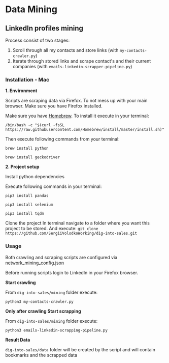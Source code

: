 # Data Mining

## LinkedIn profiles mining

Process consist of two stages:
1. Scroll through all my contacts and store links (with `my-contacts-crawler.py`)
2. Iterate through stored links and scrape contact's and their current companies (with `emails-linkedin-scrapper-pipeline.py`)

### Installation - Mac

**1. Environment**

Scripts are scraping data via Firefox. To not mess up with your main browser. Make sure you have Firefox installed.

Make sure you have [Homebrew](https://brew.sh/). To install it execute in your terminal:

 `/bin/bash -c "$(curl -fsSL https://raw.githubusercontent.com/Homebrew/install/master/install.sh)"`

Then execute following commands from your terminal:

`brew install python`

`brew install geckodriver`

**2. Project setup**

Install python dependencies

Execute following commands in your terminal:

`pip3 install pandas`

`pip3 install selenium`

`pip3 install tqdm`

Clone the project
In terminal navigate to a folder where you want this project to be stored.
And execute: 
`git clone https://github.com/SergiiVolodkoWorking/dig-into-sales.git`

### Usage
Both crawling and scraping scripts are configured via [network_mining_config.json](network_mining_config.json) 

Before running scripts login to LinkedIn in your Firefox browser.


**Start crawling**

From `dig-into-sales/mining` folder execute:

`python3 my-contacts-crawler.py`


**Only after crawling Start scrapping**

From `dig-into-sales/mining` folder execute:

`python3 emails-linkedin-scrapping-pipeline.py`


**Result Data**

`dig-into-sales/data` folder will be created by the script and will contain bookmarks and the scrapped data